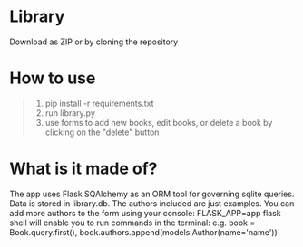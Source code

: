 # Library
Download as ZIP or by cloning the repository
# How to use

>1. pip install -r requirements.txt
>2. run library.py
>3. use forms to add new books, edit books, or delete a book by clicking on the "delete" button


# What is it made of?

The app uses Flask SQAlchemy as an ORM tool for governing sqlite queries. Data is stored in library.db. The authors included are just examples. You can add more authors to the form using your console: FLASK_APP=app flask shell will enable you to run commands in the terminal: e.g. book = Book.query.first(), book.authors.append(models.Author(name='name'))
